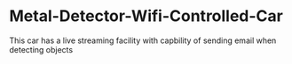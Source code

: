 # Metal-Detector-Wifi-Controlled-Car
This car has a live streaming facility with capbility of sending email when detecting objects
